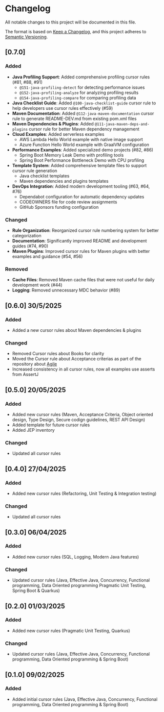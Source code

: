 # Changelog

All notable changes to this project will be documented in this file.

The format is based on [Keep a Changelog](https://keepachangelog.com/en/1.1.0/),
and this project adheres to [Semantic Versioning](https://semver.org/spec/v2.0.0.html).

## [0.7.0]

### Added

- **Java Profiling Support**: Added comprehensive profiling cursor rules (#81, #88, #91)
  - `@151-java-profiling-detect` for detecting performance issues
  - `@152-java-profiling-analyze` for analyzing profiling results  
  - `@154-java-profiling-compare` for comparing profiling data
- **Java Checklist Guide**: Added `@100-java-checklist-guide` cursor rule to help developers use cursor rules effectively (#59)
- **Maven Documentation**: Added `@112-java-maven-documentation` cursor rule to generate README-DEV.md from existing pom.xml files
- **Maven Dependencies & Plugins**: Added `@111-java-maven-deps-and-plugins` cursor rule for better Maven dependency management
- **Cloud Examples**: Added serverless examples
  - AWS Lambda Hello World example with native image support
  - Azure Function Hello World example with GraalVM configuration
- **Performance Examples**: Added specialized demo projects (#82, #86)
  - Spring Boot Memory Leak Demo with profiling tools
  - Spring Boot Performance Bottleneck Demo with CPU profiling
- **Template System**: Added comprehensive template files to support cursor rule generation
  - Java checklist templates
  - Maven dependencies and plugins templates
- **DevOps Integration**: Added modern development tooling (#63, #64, #76)
  - Dependabot configuration for automatic dependency updates
  - CODEOWNERS file for code review assignments
  - GitHub Sponsors funding configuration

### Changed

- **Rule Organization**: Reorganized cursor rule numbering system for better categorization
- **Documentation**: Significantly improved README and development guides (#74, #90)
- **Maven Plugins**: Improved cursor rules for Maven plugins with better examples and guidance (#54, #56)

### Removed

- **Cache Files**: Removed Maven cache files that were not useful for daily development work (#44)
- **Logging**: Removed unnecessary MDC behavior (#89)

## [0.6.0] 30/5/2025

### Added

- Added a new cursor rules about Maven dependencies & plugins

### Changed

- Removed Cursor rules about Books for clarity
- Moved the Cursor rule about Acceptance criterias as part of the repository about [Agile](https://github.com/jabrena/cursor-rules-agile)
- Increased consistency in all cursor rules, now all examples use asserts from AssertJ

## [0.5.0] 20/05/2025

### Added

- Added new cursor rules (Maven, Acceptance Criteria, Object oriented design, Type Design, Secure codign guidelines, REST API Design)
- Added template for future cursor rules
- Added JEP inventory

### Changed

- Updated all cursor rules

## [0.4.0] 27/04/2025

### Added

- Added new cursor rules (Refactoring, Unit Testing & Integration testing)

### Changed

- Updated all cursor rules

## [0.3.0] 06/04/2025

### Added

- Added new cursor rules (SQL, Logging, Modern Java features)

### Changed

- Updated cursor rules (Java, Effective Java, Concurrency, Functional programming, Data Oriented programming Pragmatic Unit Testing, Spring Boot & Quarkus)


## [0.2.0] 01/03/2025

### Added

- Added new cursor rules (Pragmatic Unit Testing, Quarkus)

### Changed

- Updated cursor rules (Java, Effective Java, Concurrency, Functional programming, Data Oriented programming & Spring Boot)

## [0.1.0] 09/02/2025

### Added

- Added initial cursor rules (Java, Effective Java, Concurrency, Functional programming, Data Oriented programming & Spring Boot)